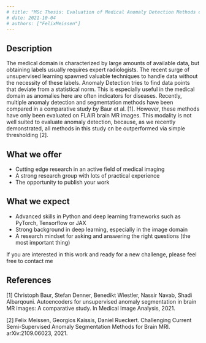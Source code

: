 ```yaml
---
# title: "MSc Thesis: Evaluation of Medical Anomaly Detection Methods on Multiple Modalities"
# date: 2021-10-04
# authors: ["FelixMeissen"]
---
```


## Description

The medical domain is characterized by large amounts of available data, but obtaining labels usually requires expert radiologists. The recent surge of unsupervised learning spawned valuable techniques to handle data without the necessity of these labels.
Anomaly Detection tries to find data points that deviate from a statistical norm. This is especially useful in the medical domain as anomalies here are often indicators for diseases.
Recently, multiple anomaly detection and segmentation methods have been compared in a comparative study by Baur et al. [1]. However, these methods have only been evaluated on FLAIR brain MR images. This modality is not well suited to evaluate anomaly detection, because, as we recently demonstrated, all methods in this study cn be outperformed via simple thresholding [2].

## What we offer

- Cutting edge research in an active field of medical imaging
- A strong research group with lots of practical experience
- The opportunity to publish your work

## What we expect

- Advanced skills in Python and deep learning frameworks such as PyTorch, Tensorflow or JAX
- Strong background in deep learning, especially in the image domain
- A research mindset for asking and answering the right questions (the most important thing)

If you are interested in this work and ready for a new challenge, please feel free to contact me

## References

[1] Christoph Baur, Stefan Denner, Benedikt Wiestler, Nassir Navab, Shadi Albarqouni. Autoencoders for unsupervised anomaly segmentation in brain MR images: A comparative study. In Medical Image Analysis, 2021.

[2] Felix Meissen, Georgios Kaissis, Daniel Rueckert. Challenging Current Semi-Supervised Anomaly Segmentation Methods for Brain MRI. arXiv:2109.06023, 2021.

